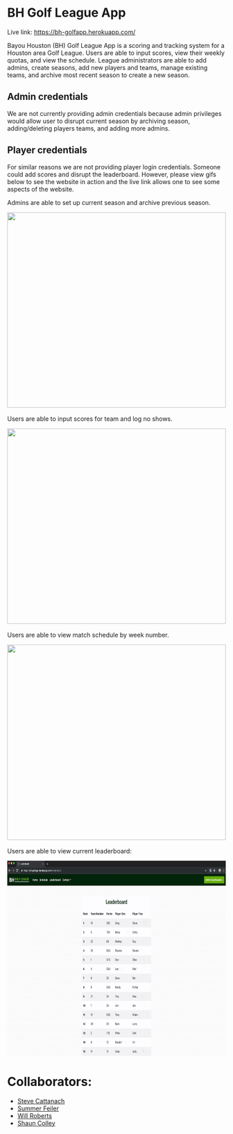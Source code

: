 # BH Golf League App

Live link: https://bh-golfapp.herokuapp.com/

Bayou Houston (BH) Golf League App is a scoring and tracking system for a Houston area Golf League. Users are able to input scores, view their weekly quotas, and view the schedule. League administrators are able to add admins, create seasons, add new players and teams, manage existing teams, and archive most recent season to create a new season.

## Admin credentials
We are not currently providing admin credentials because admin privileges would allow user to disrupt current season by archiving season, adding/deleting players teams, and adding more admins.

## Player credentials
For similar reasons we are not providing player login credentials. Someone could add scores and disrupt the leaderboard. However, please view gifs below to see the website in action and the live link allows one to see some aspects of the website.

Admins are able to set up current season and archive previous season.

<img src="#" width="100%" height="450"/> 

Users are able to input scores for team and log no shows.

<img src="#" width="100%" height="450"/> 

Users are able to view match schedule by week number.

<img src="#" width="100%" height="450"/> 

Users are able to view current leaderboard:

<img src="readme/leaderboard.jpeg" width="100%" height="450"/>  


# Collaborators:
* [Steve Cattanach](https://github.com/stevecatt)
* [Summer Feiler](https://github.com/spfeiler)
* [Will Roberts](https://github.com/wcrober)
* [Shaun Colley](https://github.com/shaunwcolley)
